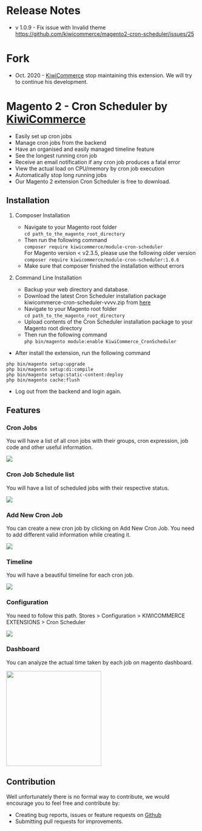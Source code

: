 # Release Notes
- v 1.0.9 - Fix issue with Invalid theme https://github.com/kiwicommerce/magento2-cron-scheduler/issues/25

# Fork
- Oct. 2020 - [KiwiCommerce](https://kiwicommerce.co.uk/) stop maintaining this extension. We will try to continue his development.

# Magento 2 - Cron Scheduler by [KiwiCommerce](https://kiwicommerce.co.uk/)
- Easily set up cron jobs
- Manage cron jobs from the backend
- Have an organised and easily managed timeline feature
- See the longest running cron job
- Receive an email notification if any cron job produces a fatal error
- View the actual load on CPU/memory by cron job execution
- Automatically stop long running jobs
- Our Magento 2 extension Cron Scheduler is free to download.

## **Installation** 
1. Composer Installation
      - Navigate to your Magento root folder<br />
            `cd path_to_the_magento_root_directory`
      - Then run the following command<br />
            `composer require kiwicommerce/module-cron-scheduler`<br />
            For Magento version < v2.3.5, please use the following older version<br />
            `composer require kiwicommerce/module-cron-scheduler:1.0.6`
      - Make sure that composer finished the installation without errors

 2. Command Line Installation
      - Backup your web directory and database.
      - Download the latest Cron Scheduler installation package kiwicommerce-cron-scheduler-vvvv.zip from [here](https://github.com/kiwicommerce/magento2-cron-scheduler/releases)
      - Navigate to your Magento root folder<br />
            `cd path_to_the_magento_root_directory`<br />
      - Upload contents of the Cron Scheduler installation package to your Magento root directory
      - Then run the following command<br />
            `php bin/magento module:enable KiwiCommerce_CronScheduler`<br />
   
- After install the extension, run the following command
```
php bin/magento setup:upgrade
php bin/magento setup:di:compile
php bin/magento setup:static-content:deploy
php bin/magento cache:flush
```
- Log out from the backend and login again.

## Features
### Cron Jobs
You will have a list of all cron jobs with their groups, cron expression, job code and other useful information.

<img src="https://kiwicommerce.co.uk/wp-content/uploads/2018/05/cronjob.png"/><br/>

### Cron Job Schedule list
You will have a list of scheduled jobs with their respective status.

<img src="https://kiwicommerce.co.uk/wp-content/uploads/2018/05/schedule-list.png"/><br/>

### Add New Cron Job
You can create a new cron job by clicking on Add New Cron Job. You need to add different valid information while creating it.

<img src="https://kiwicommerce.co.uk/wp-content/uploads/2018/05/addnewcronjob.png"/> <br/>

### Timeline
You will have a beautiful timeline for each cron job.

<img src="https://kiwicommerce.co.uk/wp-content/uploads/2018/05/timeline.png" /> <br/>

### Configuration
You need to follow this path. Stores > Configuration > KIWICOMMERCE EXTENSIONS > Cron Scheduler

<img src="https://kiwicommerce.co.uk/wp-content/uploads/2018/05/Configuration_cronscheduler.png"/> <br/>

### Dashboard
You can analyze the actual time taken by each job on magento dashboard.

<img src="https://kiwicommerce.co.uk/wp-content/uploads/2018/05/cronscheduler_dashboard.png" height="250"/> <br/>

## Contribution
Well unfortunately there is no formal way to contribute, we would encourage you to feel free and contribute by:
 
  - Creating bug reports, issues or feature requests on <a target="_blank" href="https://github.com/webcodebg/magento2-cron-scheduler/issues">Github</a>
  - Submitting pull requests for improvements.


